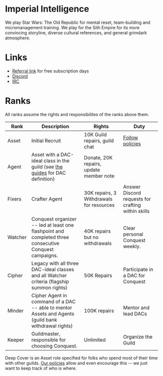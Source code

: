 # Imperial Intelligence

We play Star Wars: The Old Republic for mental reset, team-building and micromanagement training. We play for the Sith Empire for its more convincing storyline, diverse cultural references, and general grimdark atmosphere.

# Links
* [Referral link](http://www.swtor.com/r/W66QK5) for free subscription days
* [Discord](https://discord.gg/VMrmRdV)
* [IRC](ircs://irc.aninix.net:6697/#dromundkaas)


# Ranks
All ranks assume the rights and responsibilites of the ranks above them.

| Rank | Description | Rights | Duty |
|---|---|---|---|
| Asset | Initial Recruit | 10K Guild repairs, guild chat | [Follow policies](./Policies.md) | 
| Agent | Asset with a DAC-ideal class in the guild (see [the guides](./Guides.md) for DAC definition) | Donate, 20K repairs, update member note | |
| Fixers | Crafter Agent | 30K repairs, 3 Withdrawals for resources | Answer Discord requests for crafting within skills |
| Watcher | Conquest organizer -- led at least one flashpoint and completed three consecutive Conquest campaigns. | 40K repairs but no withdrawals | Clear personal Conquest weekly. |
| Cipher | Legacy with all three DAC-ideal classes and all Watcher criteria (flagship summon rights) | 50K Repairs | Participate in a DAC for Conquest |
| Minder | Cipher Agent in command of a DAC -- able to mentor Assets and Agents (guild bank withdrawal rights) | 100K repairs | Mentor and lead DACs |
| Keeper | Guildmaster, responsible for choosing Conquest. | Unlimited | Organize the Guild |

Deep Cover is an Asset role specified for folks who spend most of their time with other guilds. [Our policies](./Policies.md) allow and even encourage this -- we just want to keep track of who is where.
